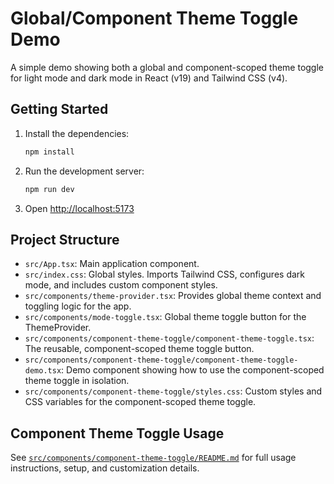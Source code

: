 # Global/Component Theme Toggle Demo

A simple demo showing both a global and component-scoped theme toggle for light mode and dark mode in React (v19) and Tailwind CSS (v4).

## Getting Started

1. Install the dependencies:
   ```sh
   npm install
   ```
2. Run the development server:
   ```sh
   npm run dev
   ```
3. Open [http://localhost:5173](http://localhost:5173)

## Project Structure

- `src/App.tsx`: Main application component.
- `src/index.css`: Global styles. Imports Tailwind CSS, configures dark mode, and includes custom component styles.
- `src/components/theme-provider.tsx`: Provides global theme context and toggling logic for the app.
- `src/components/mode-toggle.tsx`: Global theme toggle button for the ThemeProvider.
- `src/components/component-theme-toggle/component-theme-toggle.tsx`: The reusable, component-scoped theme toggle button.
- `src/components/component-theme-toggle/component-theme-toggle-demo.tsx`: Demo component showing how to use the component-scoped theme toggle in isolation.
- `src/components/component-theme-toggle/styles.css`: Custom styles and CSS variables for the component-scoped theme toggle.

## Component Theme Toggle Usage

See [`src/components/component-theme-toggle/README.md`](src/components/component-theme-toggle/README.md) for full usage instructions, setup, and customization details.
